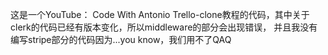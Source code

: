 这是一个YouTube：
Code With Antonio
Trello-clone教程的代码，其中关于clerk的代码已经有版本变化，所以middleware的部分会出现错误，
并且我没有编写stripe部分的代码因为...you know，我们用不了QAQ
